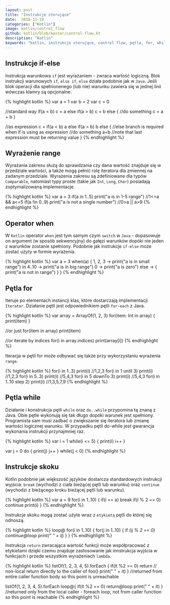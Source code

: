 ```yaml
---
layout: post
title: "Instrukcje sterujące"
date:  2018-11-19
categories: ["Kotlin"]
image: kotlin/control_flow
github: kotlin/blob/master/control-flow.kt
description: "Kotlin"
keywords: "kotlin, instrukcje sterujące, control flow, pętla, for, while, loop, when, if, else, range, break, continue, return, android, programowanie, programming"
---
```


## Instrukcje if-else
Instrukcja warunkowa `if` jest wyrażaniem - zwraca wartość logiczną. Blok instrukcji warunowych `if`, `else if`, `else` działa podobnie jak w `Java`. Jeśli blok operacji dla spełnionenego (lub nie) warunku zawiera się w jednej linii wówczas klamry są opcjonalne.

{% highlight kotlin %}
var a = 1
var b = 2
var c = 0

//standard way
if(a < b) 
    c = a
else if(a > b) 
    c = b
else {
    //do something
    c = a + b
}

//as expression
c = if(a < b) a 
    else if(a > b) b 
    else { //else branch is required when if is using as expression
        //do something
        a+b //note that last expression must be returning value
    }
{% endhighlight %}

## Wyrażenie range
Wyrażania zakresu służą do sprawdzania czy dana wartość znajduje się w przedziale wartości, a także mogą pełnić rolę iteratora dla zmiennej na zadanym przedziale. Wyrażenia zakresu są zdefiniowane dla typów `Comparable`, natomiast typy proste (takie jak `Int`, `Long`, `Char`) posiadają zoptymalizowaną implementacje. 

{% highlight kotlin %}
var a = 3
if(a in 1..5) print("a is in 1-5 range") //1<=a && a<=5
if(a !in 0..9) print("a is not a single number") //0>a || a>9
{% endhighlight %}

## Operator when
W `Kotlin` operator `when` jest tym samym czym `switch` w `Java` - dopasowuje on argument (w sposób sekwencyjny) do gałęzi warunków dopóki nie jeden z warunków zostanie spełniony. Podobnie jak instrukcje `if-else` może zostać użyty w formie wyrażenia.

{% highlight kotlin %}
var a = 3
when(a) {
    1, 2, 3 -> print("a is in small range")
    in 4..10 -> print("a is in big range")
    0 -> print("a is zero")
    else -> { 
        print("a is not in range")
    }
}
{% endhighlight %}

## Pętla for
Iteruje po elementach instancji klas, które dostarczają implementacji `Iterator`. Działanie pętli jest odpowiednikiem pętli `for-each` z Java.

{% highlight kotlin %}
var array = ArrayOf(1, 2, 3)
for(item: Int in array) {
    print(item)
}

//or just
for(item in array) print(item)

//or iterate by indices
for(i in array.indices) print(array[i])
{% endhighlight %}

Iteracja w pętli for może odbywać się także przy wykorzystaniu wyrażenia `range`.

{% highlight kotlin %}
for(i in 1..3) print(i) //1,2,3
for(i in 1 until 3) print(i) //1,2,3
for(i in 5..3) print(i) //5,4,3
for(i in 5 downTo 3) print(i) //5,4,3
for(i in 1..10 step 2) print(i) //1,3,5,7,9
{% endhighlight %}

## Pętla while
Działanie i konstrukcja pętli `while` oraz `do..while` przypomina tą znaną z Java. Obie pętle wykonują się tak długo dopóki warunek jest spełniony. Programista sam musi zadbać o zwiększanie się iteratora lub zmianę wartości logicznej warunku. W przypadku pętli do-while jest gwarancja wykonania instrukcji przynajmniej raz.

{% highlight kotlin %}
var i = 1
while(i <= 5) {
    print(i)
    i++
}

var j = 0
do {
    print(j)
    j++
} while(j < 0)
{% endhighlight %}

## Instrukcje skoku
Kotlin podobnie jak większość języków dostarcza standardowych instrukcji wyjścia: `break` (wychodzi z ciała bieżącej pętli lub warunku) oraz `continue` (wychodzi z bieżącego kroku bieżącej pętli lub warunku). 

{% highlight kotlin %}
var a = 9
for(i in 1..10) {
    if(i == a) break
    if(i % 2 == 0) continue
    print(i)
}
{% endhighlight %}

Instrukcje skoku mogą zostać użyte wraz z `etykietą` pętli do której się odnoszą.

{% highlight kotlin %}
loop@ for(i in 1..10) {
    for(j in 1..10) {
        if (i*j % 2 == 0) continue@loop
        print(" " + i*j)
    }
}
{% endhighlight %}

Instrukcja `return` zwracająca wartość funkcji może współpracować z etykietami dzięki czemu znajduje zastosowanie jak innstrukcja wyjścia w funkcjach i przede wszystkim wyrażeniach `lambda`.

{% highlight kotlin %}
listOf(1, 2, 3, 4, 5).forEach {
    if(it %2 == 0) return // non-local return directly to the caller of foo()
    print(" " + it)
}
//returned from entire caller function body so this point is unreachable

listOf(1, 2, 3, 4, 5).forEach loop@{
    if(it %2 == 0) return@loop 
    print(" " + it)
}
//returned only from the local caller - foreach loop, not from caller function so this point is reachable
{% endhighlight %}